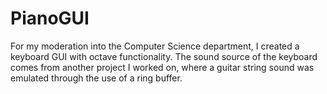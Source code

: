 # PianoGUI
For my moderation into the Computer Science department, I created a keyboard GUI with octave functionality. The sound source of the keyboard comes from another project I worked on, where a guitar string sound was emulated through the use of a ring buffer. 
